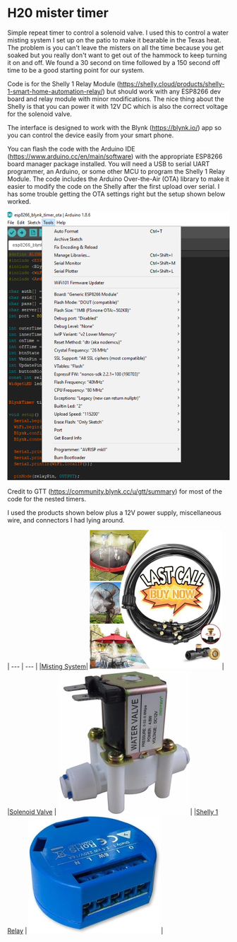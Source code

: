 # H20 mister timer
Simple repeat timer to control a solenoid valve. I used this to control a water misting system I set up on the patio to make it bearable in the Texas heat.  The problem is you can't leave the misters on all the time because you get soaked but you really don't want to get out of the hammock to keep turning it on and off. We found a 30 second on time followed by a 150 second off time to be a good starting point for our system. 

Code is for the Shelly 1 Relay Module (https://shelly.cloud/products/shelly-1-smart-home-automation-relay/) but should work with any ESP8266 dev board and relay module with minor modifications. The nice thing about the Shelly is that you can power it with 12V DC which is also the correct voltage for the solenoid valve. 

The interface is designed to work with the Blynk (https://blynk.io/) app so you can control the device easily from your smart phone.  

You can flash the code with the Arduino IDE (https://www.arduino.cc/en/main/software) with the appropriate ESP8266 board manager package installed.   You will need a USB to serial UART programmer, an Arduino, or some other MCU to program the Shelly 1 Relay Module.  The code includes the Arduino Over-the-Air (OTA) library to make it easier to modify the code on the Shelly after the first upload over serial. I has some trouble getting the OTA settings right but the setup shown below worked. 

![picture](https://github.com/constant5/H20_mister_timer/blob/master/img/board_settings.png) 

Credit to GTT (https://community.blynk.cc/u/gtt/summary) for most of the code for the nested timers. 

I used the products shown below plus a 12V power supply, miscellaneous wire, and connectors I had lying around. 



| --- | --- |
|[Misting System](https://www.amazon.com/gp/product/B08611N214/ref=ppx_yo_dt_b_asin_title_o03_s00?ie=UTF8&psc=1)| ![picture](https://github.com/constant5/H20_mister_timer/blob/master/img/misting_system.jpg)|
|[Solenoid Valve](https://www.amazon.com/gp/product/B016MP1HX0/ref=ppx_yo_dt_b_asin_title_o02_s00?ie=UTF8&psc=1) | ![picture](https://github.com/constant5/H20_mister_timer/blob/master/img/Solenoid.jpg)|
|[Shelly 1 Relay](https://www.amazon.com/gp/product/B07G33LNDY/ref=ppx_yo_dt_b_asin_title_o00_s00?ie=UTF8&psc=1) | ![picture](https://github.com/constant5/H20_mister_timer/blob/master/img/Shelly1.jpg)|







